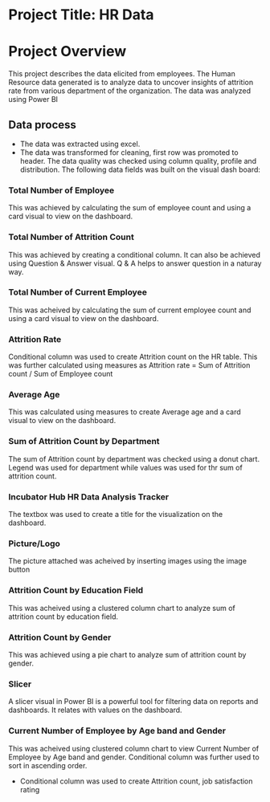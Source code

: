 # Project Title: HR Data
# Project Overview
This project describes the data elicited from employees. The Human Resource data generated is to analyze data to uncover insights of attrition rate from various department of the organization. The data was analyzed using Power BI 
## Data process
- The data was extracted using excel.
- The data was transformed for cleaning, first row was promoted to header. The data quality was checked using column quality, profile and distribution. The following data fields was built on the visual dash board:
### Total Number of Employee 
This was achieved by calculating the sum of employee count and using a card visual to view on the dashboard.
### Total Number of Attrition Count
This was achieved by creating a conditional column. It can also be achieved using Question & Answer visual. Q & A helps to answer question in a naturay way.
### Total Number of Current Employee
This was acheived by calculating the sum of current employee count and using a card visual to view on the dashboard. 
### Attrition Rate
Conditional column was used to create Attrition count on the HR table. This was further calculated using measures as Attrition rate = Sum of Attrition count / Sum of Employee count
### Average Age 
This was calculated using measures to create Average age and a card visual to view on the dashboard. 
### Sum of Attrition Count by Department
The sum of Attrition count by department was checked using a donut chart. Legend was used for department while values was used for thr sum of attrition count.
### Incubator Hub HR Data Analysis Tracker
The textbox was used to create a title for the visualization on the dashboard.
### Picture/Logo
The picture attached was acheived by inserting images using the image button 
### Attrition Count by Education Field
This was acheived using a clustered column chart to analyze sum of attrition count by education field.
### Attrition Count by Gender
This was achieved using a pie chart to analyze sum of attrition count by gender.
### Slicer
A slicer visual in Power BI is a powerful tool for filtering data on reports and dashboards. It relates with values on the dashboard.
### Current Number of Employee by Age band and Gender
This was acheived using clustered column chart to view Current Number of Employee by Age band and gender. Conditional column was further used to sort in ascending order.

- Conditional column was used to create Attrition count, job satisfaction rating 
